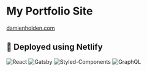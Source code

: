 <h1>
  My Portfolio Site
</h1>

[damienholden.com](https://damienholden.com "My Portfolio website")

## 🚀 Deployed using Netlify

![React](https://img.shields.io/badge/React-20232A?style=for-the-badge&logo=react&logoColor=61DAFB)
![Gatsby](https://img.shields.io/badge/gatsby-6f26b9?style=for-the-badge&logo=gatsby&logoColor=white)
![Styled-Components](https://img.shields.io/badge/styled--components-DB7093?style=for-the-badge&logo=styled-components&logoColor=white)
![GraphQL](https://img.shields.io/badge/graphql-ffffff?style=for-the-badge&logo=graphql&logoColor=e00298)
